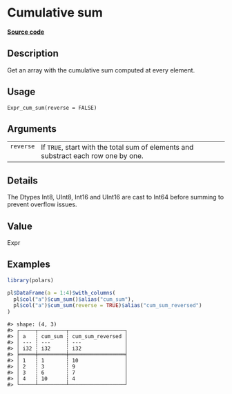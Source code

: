 
# Cumulative sum

[**Source code**](https://github.com/pola-rs/r-polars/tree/main/R/expr__expr.R#L1236)

## Description

Get an array with the cumulative sum computed at every element.

## Usage

<pre><code class='language-R'>Expr_cum_sum(reverse = FALSE)
</code></pre>

## Arguments

<table>
<tr>
<td style="white-space: nowrap; font-family: monospace; vertical-align: top">
<code id="Expr_cum_sum_:_reverse">reverse</code>
</td>
<td>
If <code>TRUE</code>, start with the total sum of elements and substract
each row one by one.
</td>
</tr>
</table>

## Details

The Dtypes Int8, UInt8, Int16 and UInt16 are cast to Int64 before
summing to prevent overflow issues.

## Value

Expr

## Examples

``` r
library(polars)

pl$DataFrame(a = 1:4)$with_columns(
  pl$col("a")$cum_sum()$alias("cum_sum"),
  pl$col("a")$cum_sum(reverse = TRUE)$alias("cum_sum_reversed")
)
```

    #> shape: (4, 3)
    #> ┌─────┬─────────┬──────────────────┐
    #> │ a   ┆ cum_sum ┆ cum_sum_reversed │
    #> │ --- ┆ ---     ┆ ---              │
    #> │ i32 ┆ i32     ┆ i32              │
    #> ╞═════╪═════════╪══════════════════╡
    #> │ 1   ┆ 1       ┆ 10               │
    #> │ 2   ┆ 3       ┆ 9                │
    #> │ 3   ┆ 6       ┆ 7                │
    #> │ 4   ┆ 10      ┆ 4                │
    #> └─────┴─────────┴──────────────────┘
